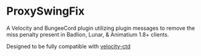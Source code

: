 # ProxySwingFix

A Velocity and BungeeCord plugin utilizing plugin messages to remove the miss penalty present in Badlion, Lunar, & Animatium 1.8+ clients. 

Designed to be fully compatible with [velocity-ctd](https://github.com/GemstoneGG/Velocity-CTD)
